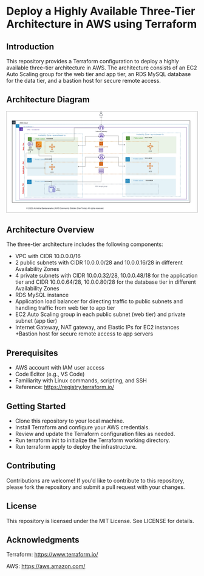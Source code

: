# Deploy a Highly Available Three-Tier Architecture in AWS using Terraform
## Introduction
This repository provides a Terraform configuration to deploy a highly available three-tier architecture in AWS. The architecture consists of an EC2 Auto Scaling group for the web tier and app tier, an RDS MySQL database for the data tier, and a bastion host for secure remote access.

## Architecture Diagram

![Alt text](images/three-tier-architecture-diagram.png)



## Architecture Overview
The three-tier architecture includes the following components:
+ VPC with CIDR 10.0.0.0/16
+ 2 public subnets with CIDR 10.0.0.0/28 and 10.0.0.16/28 in different Availability Zones
+ 4 private subnets with CIDR 10.0.0.32/28, 10.0.0.48/18 for the application tier and CIDR 10.0.0.64/28, 10.0.0.80/28 for the database tier in different Availability Zones
+ RDS MySQL instance
+ Application load balancer for directing traffic to public subnets and handling traffic from web tier to app tier
+ EC2 Auto Scaling group in each public subnet (web tier) and private subnet (app tier)
+ Internet Gateway, NAT gateway, and Elastic IPs for EC2 instances
+Bastion host for secure remote access to app servers

## Prerequisites
+ AWS account with IAM user access
+ Code Editor (e.g., VS Code)
+ Familiarity with Linux commands, scripting, and SSH
+ Reference: https://registry.terraform.io/

## Getting Started
+ Clone this repository to your local machine.
+ Install Terraform and configure your AWS credentials.
+ Review and update the Terraform configuration files as needed.
+ Run terraform init to initialize the Terraform working directory.
+ Run terraform apply to deploy the infrastructure.

## Contributing
Contributions are welcome! If you'd like to contribute to this repository, please fork the repository and submit a pull request with your changes.

## License
This repository is licensed under the MIT License. See LICENSE for details.

## Acknowledgments
Terraform: https://www.terraform.io/

AWS: https://aws.amazon.com/
